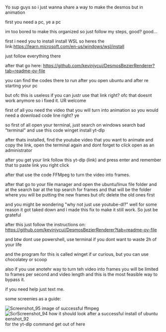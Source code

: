 Yo sup guys so i just wanna share a way to make the desmos but in animation

first you need a pc, ye a pc

im too bored to make this organized so just follow my steps, good? good...


first i need you to install  install WSL so heres the link:https://learn.microsoft.com/en-us/windows/wsl/install

just follow everything there

after that go here: https://github.com/kevinjycui/DesmosBezierRenderer?tab=readme-ov-file

you can find the codes there to run after you open ubuntu and after re starting your pc

but ofc this is useless if you can justr use that link right? ofc that doesnt work anymore so i fixed it. UR welcome

first of all you need the video that you will turn into animation so you would need a download code line right? ye

so first of all open your terminal, just search on windows search bad "terminal" and use this code winget install yt-dlp

after thats installed, find the youtube video that you want to animate and copy the link, open the terminal again and dont forget to click open as an administrator

after you get your link follow this yt-dlp (link) and press enter and remember that to paste link you right click 

after that use the code FFMpeg to turn the video into frames.

after that go to your file manager and open the ubuntu/linux file folder and at the search bar at the top search for frames and that will be the folder where you will be putting the new frames but ofc delete the old ones first

and you might be wondering "why not just use youtube-dl?" well for some reason it got taked down and i made this fix to make it still work. So just be grateful

after this just follow the instructions on: https://github.com/kevinjycui/DesmosBezierRenderer?tab=readme-ov-file

and btw dont use powershell, use terminal if you dont want to waste 2h of your life

and the program for this is called winget if ur curious, but you can use chocolatey or scoop

also if you use anotehr way to turn teh video into frames you will be limited to frames per second and video length and this is the most feasible way to bypass it.

if you need help just text me. 

some screenies as a guide:

![Screenshot_95](https://github.com/user-attachments/assets/622474c9-4018-47ea-983c-b95d4e24755f) image of successful ffmpeg
![Scr![Screenshot_94](https://github.com/user-attachments/assets/c7b38052-46d3-4eb8-90d1-9cf391937507) how it should look after a successful install of ubuntu
eenshot_92](https://github.com/user-attachments/assets/ce230059-510e-43d9-b702-5084a5e9b52e) for the yt-dlp command
get out of here
